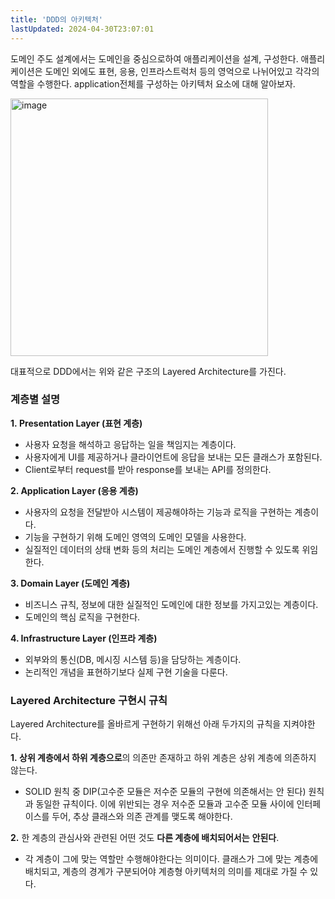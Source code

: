 ```yaml
---
title: 'DDD의 아키텍처'
lastUpdated: 2024-04-30T23:07:01
---
```


도메인 주도 설계에서는 도메인을 중심으로하여 애플리케이션을 설계, 구성한다. 애플리케이션은 도메인 외에도 표현, 응용, 인프라스트럭처 등의 영억으로 나뉘어있고 각각의 역할을 수행한다.
application전체를 구성하는 아키텍처 요소에 대해 알아보자.

<img width="412" alt="image" src="https://user-images.githubusercontent.com/81006587/205548704-08961e1a-a333-4ed2-be05-14ccc8dcb7a5.png">

대표적으로 DDD에서는 위와 같은 구조의 Layered Architecture를 가진다.

### 계층별 설명

**1. Presentation Layer (표현 계층)**

- 사용자 요청을 해석하고 응답하는 일을 책임지는 계층이다.
- 사용자에게 UI를 제공하거나 클라이언트에 응답을 보내는 모든 클래스가 포함된다.
- Client로부터 request를 받아 response를 보내는 API를 정의한다.

**2. Application Layer (응용 계층)**

- 사용자의 요청을 전달받아 시스템이 제공해야하는 기능과 로직을 구현하는 계층이다.
- 기능을 구현하기 위해 도메인 영역의 도메인 모델을 사용한다.
- 실질적인 데이터의 상태 변화 등의 처리는 도메인 계층에서 진행할 수 있도록 위임한다.

**3. Domain Layer (도메인 계층)**

- 비즈니스 규칙, 정보에 대한 실질적인 도메인에 대한 정보를 가지고있는 계층이다.
- 도메인의 핵심 로직을 구현한다.

**4. Infrastructure Layer (인프라 계층)**

- 외부와의 통신(DB, 메시징 시스템 등)을 담당하는 계층이다.
- 논리적인 개념을 표현하기보다 실제 구현 기술을 다룬다.

### **Layered Architecture 구현시** 규칙

Layered Architecture를 올바르게 구현하기 위해선 아래 두가지의 규칙을 지켜야한다.

**1. 상위 계층에서 하위 계층으로**의 의존만 존재하고 하위 계층은 상위 계층에 의존하지 않는다.

- SOLID 원칙 중 DIP(고수준 모듈은 저수준 모듈의 구현에 의존해서는 안 된다) 원칙과 동일한 규칙이다. 이에 위반되는 경우 저수준 모듈과 고수준 모듈 사이에 인터페이스를 두어, 추상 클래스와 의존 관계를 맺도록 해야한다.

**2.** 한 계층의 관심사와 관련된 어떤 것도 **다른 계층에 배치되어서는** **안된다**.

- 각 계층이 그에 맞는 역할만 수행해야한다는 의미이다. 클래스가 그에 맞는 계층에 배치되고, 계층의 경계가 구분되어야 계층형 아키텍처의 의미를 제대로 가질 수 있다.